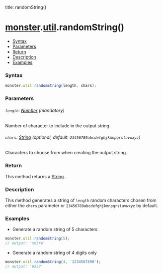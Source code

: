 title: randomString()

# [monster][monster].[util][util].randomString()

* [Syntax](#syntax)
* [Parameters](#parameters)
* [Return](#return)
* [Description](#description)
* [Examples](#examples)

### Syntax
```javascript
monster.util.randomString(length, chars);
```

### Parameters

###### `length`: [Number][integer] (mandatory)

Number of character to include in the output string.

###### `chars`: [String][string_literal] (optional, default: `23456789abcdefghjkmnpqrstuvwxyz`)

Characters to choose from when creating the output string.

### Return
This method returns a [String][string_literal].

### Description
This method generates a string of `length` random characters chosen from either the `chars` parameter or `23456789abcdefghjkmnpqrstuvwxyz` by default.

### Examples
* Generate a random string of 5 characters
```javascript
monster.util.randomString(5);
// output: 'xh3re'
```

* Generate a random string of 4 digits only
```javascript
monster.util.randomString(4, '1234567890');
// output: '6557'
```

[monster]: ../../monster.md
[util]: ../util.md

[integer]: https://developer.mozilla.org/en-US/docs/Web/JavaScript/Guide/Values,_variables,_and_literals#Integers
[string_literal]: https://developer.mozilla.org/en-US/docs/Web/JavaScript/Guide/Values,_variables,_and_literals#String_literals
